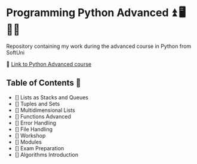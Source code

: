 # **Programming Python Advanced** ⏫ 🖥️ 👩‍🎓

Repository containing my work during the advanced course in Python from SoftUni

🔗 [Link to Python Advanced course](https://softuni.bg/trainings/4839/python-advanced-january-2025)

## **Table of Contents** 📑

- [] Lists as Stacks and Queues
- [] Tuples and Sets
- [] Multidimensional Lists
- [] Functions Advanced
- [] Error Handling
- [] File Handling
- [] Workshop
- [] Modules
- [] Exam Preparation
- [] Algorithms Introduction
